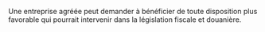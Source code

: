 Une entreprise agréée peut demander à bénéficier de toute disposition plus favorable qui pourrait intervenir dans la législation fiscale et douanière.